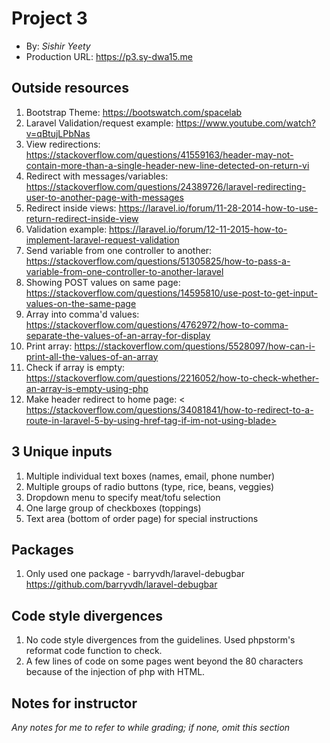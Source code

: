 # Project 3
+ By: *Sishir Yeety*
+ Production URL: <https://p3.sy-dwa15.me>

## Outside resources

1. Bootstrap Theme: <https://bootswatch.com/spacelab>
2. Laravel Validation/request example: <https://www.youtube.com/watch?v=qBtujLPbNas>
3. View redirections: <https://stackoverflow.com/questions/41559163/header-may-not-contain-more-than-a-single-header-new-line-detected-on-return-vi>
4. Redirect with messages/variables: <https://stackoverflow.com/questions/24389726/laravel-redirecting-user-to-another-page-with-messages>
5. Redirect inside views: <https://laravel.io/forum/11-28-2014-how-to-use-return-redirect-inside-view>
6. Validation example: <https://laravel.io/forum/12-11-2015-how-to-implement-laravel-request-validation>
7. Send variable from one controller to another: <https://stackoverflow.com/questions/51305825/how-to-pass-a-variable-from-one-controller-to-another-laravel>
8. Showing POST values on same page: <https://stackoverflow.com/questions/14595810/use-post-to-get-input-values-on-the-same-page>
9. Array into comma'd values: <https://stackoverflow.com/questions/4762972/how-to-comma-separate-the-values-of-an-array-for-display>
10. Print array: <https://stackoverflow.com/questions/5528097/how-can-i-print-all-the-values-of-an-array>
11. Check if array is empty: <https://stackoverflow.com/questions/2216052/how-to-check-whether-an-array-is-empty-using-php>
12. Make header redirect to home page: <
https://stackoverflow.com/questions/34081841/how-to-redirect-to-a-route-in-laravel-5-by-using-href-tag-if-im-not-using-blade>


## 3 Unique inputs

1. Multiple individual text boxes (names, email, phone number)
2. Multiple groups of radio buttons (type, rice, beans, veggies)
3. Dropdown menu to specify meat/tofu selection
4. One large group of checkboxes (toppings)
5. Text area (bottom of order page) for special instructions

## Packages

1. Only used one package - barryvdh/laravel-debugbar <https://github.com/barryvdh/laravel-debugbar>

## Code style divergences

1. No code style divergences from the guidelines. Used phpstorm's reformat code
function to check.
2. A few lines of code on some pages went beyond the 80 characters because
of the injection of php with HTML.

## Notes for instructor
*Any notes for me to refer to while grading; if none, omit this section*
